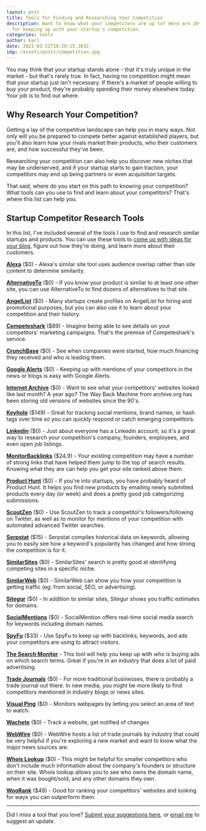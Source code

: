 ```yaml
---
layout: post
title: Tools for Finding and Researching Your Competition
description: Want to know what your competitors are up to? Here are 20+ tools
  for keeping up with your startup's competition.
categories: tools
author: karl
date: 2021-03-22T10:29:15.383Z
img: /assets/posts/competition.jpg
---
```

You may think that your startup stands alone - that it's truly unique in the market - but that's rarely true. In fact, having no competition might mean that your startup just isn't necessary. If there's a market of people willing to buy your product, they're probably spending their money elsewhere today. Your job is to find out where.

<!-- signup -->

## Why Research Your Competition?

Getting a lay of the competitive landscape can help you in many ways. Not only will you be prepared to compete better against established players, but you'll also learn how your rivals market their products, who their customers are, and how successful they've been.

Researching your competition can also help you discover new niches that may be underserved, and if your startup starts to gain traction, your competitors may end up being partners or even acquisition targets.

That said, where do you start on this path to knowing your competition? What tools can you use to find and learn about your competitors? That's where this list can help you.

## Startup Competitor Research Tools
In this list, I've included several of the tools I use to find and research similar startups and products. You can use these tools to [come up with ideas for your blog](https://draft.dev/learn/posts/ideas), figure out how they're doing, and learn more about their customers.

**[Alexa](https://www.alexa.com/find-similar-sites)** ($0) - Alexa's similar site tool uses audience overlap rather than site content to determine similarity.

**[AlternativeTo](https://alternativeto.net/)** ($0) - If you know your product is similar to at least one other site, you can use AlternativeTo to find dozens of alternatives to that site.

**[AngelList](https://angel.co/)** ($0) - Many startups create profiles on AngelList for hiring and promotional purposes, but you can also use it to learn about your competition and their history.

**[Competeshark](https://competeshark.com/)** ($89) - Imagine being able to see details on your competitors' marketing campaigns. That's the premise of Competeshark's service.

**[CrunchBase](https://www.crunchbase.com/)** ($0) - See when companies were started, how much financing they received and who is leading them.

**[Google Alerts](https://www.google.com/alerts)** ($0) - Keeping up with mentions of your competitors in the news or blogs is easy with Google Alerts.

**[Internet Archive](https://archive.org/)** ($0) - Want to see what your competitors' websites looked like last month? A year ago? The Way Back Machine from archive.org has been storing old versions of websites since the 90's.

**[Keyhole](http://keyhole.co/)** ($149) - Great for tracking social mentions, brand names, or hash tags over time so you can quickly respond or catch emerging competitors.

**[Linkedin](https://www.linkedin.com/)** ($0) - Just about everyone has a Linkedin account, so it's a great way to research your competition's company, founders, employees, and even open job listings.

**[MonitorBacklinks](https://monitorbacklinks.com/)** ($24.9) - Your existing competition may have a number of strong links that have helped them jump to the top of search results. Knowing what they are can help you get your site ranked above them.

**[Product Hunt](https://www.producthunt.com/)** ($0) - If you're into startups, you have probably heard of Product Hunt. It helps you find new products by emailing newly submitted products every day (or week) and does a pretty good job categorizing submissions.

**[ScoutZen](https://www.scoutzen.com/)** ($0) - Use ScoutZen to track a competitor's followers/following on Twitter, as well as to monitor for mentions of your competition with automated advanced Twitter searches.

**[Serpstat](https://serpstat.com/)** ($15) - Serpstat compiles historical data on keywords, allowing you to easily see how a keyword's popularity has changed and how strong the competition is for it.

**[SimilarSites](http://www.similarsites.com/)** ($0) - SimilarSites' search is pretty good at identifying competing sites in a specific niche.

**[SimilarWeb](https://www.similarweb.com/)** ($0) - SimilarWeb can show you how your competition is getting traffic (eg: from social, SEO, or advertising).

**[Sitegur](http://sitegur.com/)** ($0) - In addition to similar sites, Sitegur shows you traffic estimates for domains.

**[SocialMentions](http://www.socialmention.com/)** ($0) - SocialMention offers real-time social media search for keywords including domain names.

**[SpyFu](https://www.spyfu.com/)** ($33) - Use SpyFu to keep up with backlinks, keywords, and ads your competitors are using to attract visitors.

**[The Search Monitor](https://www.thesearchmonitor.com/)** - This tool will help you keep up with who is buying ads on which search terms. Great if you're in an industry that does a lot of paid advertising.

**[Trade Journals](https://en.wikipedia.org/wiki/Category:Professional_and_trade_magazines)** ($0) - For more traditional businesses, there is probably a trade journal out there. In new media, you might be more likely to find competitors mentioned in industry blogs or news sites.

**[Visual Ping](https://visualping.io/)** ($0) - Monitors webpages by letting you select an area of text to watch.

**[Wachete](https://www.wachete.com/)** ($0) - Track a website, get notified of changes

**[WebWire](https://www.webwire.com/IndustryList.asp)** ($0) - WebWire hosts a list of trade journals by industry that could be very helpful if you're exploring a new market and want to know what the major news sources are.

**[Whois Lookup](https://whois.domaintools.com/)** ($0) - This might be helpful for smaller competitors who don't include much information about the company's founders or structure on their site. Whois lookup allows you to see who owns the domain name, when it was bought/sold, and any other domains they own.

**[WooRank](https://www.woorank.com/)** ($49) - Good for ranking your competitors' websites and looking for ways you can outperform them.

-----

Did I miss a tool that you love? [Submit your suggestions here](https://www.portablecto.com/tools/submit), or [email me](mailto:marketing@portablecto.com) to suggest an update.